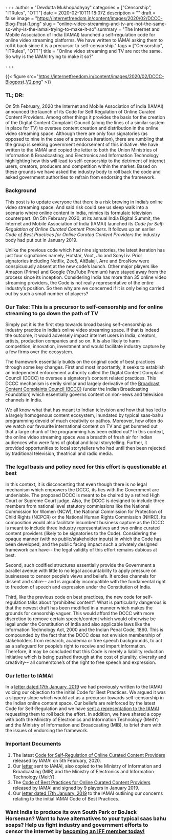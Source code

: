 +++
author = "Devdutta Mukhopadhyay"
categories = ["Censorship", "ITRules", "OTT"]
date = 2020-02-10T11:18:07Z
description = ""
draft = false
image = "https://internetfreedom.in/content/images/2020/02/DCCC-Blog-Post-1.png"
slug = "online-video-streaming-and-tv-are-not-the-same-so-why-is-the-iamai-trying-to-make-it-so"
summary = "The Internet and Mobile Association of India (IAMAI) launched a self-regulation code for online video streaming platforms. We have written to IAMAI asking them to roll it back since it is a precursor to self-censorship."
tags = ["Censorship", "ITRules", "OTT"]
title = "Online video streaming and TV are not the same. So why is the IAMAI trying to make it so?"

+++


{{< figure src="https://internetfreedom.in/content/images/2020/02/DCCC-Blogpost_V2.png" >}}

### TL; DR:

On 5th February, 2020 the Internet and Mobile Association of India (IAMAI) announced the launch of its Code for Self Regulation of Online Curated Content Providers. Among other things it provides the basis for the creation of the Digital Content Complaint Council (along the lines of a similar system in place for TV) to oversee content creation and distribution in the online video streaming space. Although there are only four signatories (as opposed to nine in the case of a previous iteration), there are rumbling that the group is seeking government endorsement of this initiative. We have written to the IAMAI and copied the letter to both the Union Ministries of Information & Broadcasting; and Electronics and Information Technology highlighting how this will lead to self-censorship to the detriment of internet users, creators, producers and competition within the market. Based on these grounds we have asked the industry body to roll back the code and asked government authorities to refrain from endorsing the framework.

### Background

This post is to update everyone that there is a risk brewing in India’s online video streaming space. And said risk could see us sleep walk into a scenario where online content in India, mimics its formulaic television counterpart. On 5th February 2020, at its annual India Digital Summit, the Internet and Mobile Association of India (IAMAI) launched its _Code for Self-Regulation of Online Curated Content Providers_. It follows up an earlier _Code of Best Practices for Online Curated Content Providers_ the industry body had  put out in January 2019.

Unlike the previous code which had nine signatories, the latest iteration has just four signatories namely, Hotstar, Voot, Jio and SonyLiv. Prior signatories including Netflix, Zee5, AltBalaji, Arre and ErosNow were conspicuously absent at the new code’s launch. Other major players like Amazon (Prime) and Google (YouTube Premium) have stayed away from the process since its inception. Considering India has more than 35 online video streaming providers, the Code is not really representative of the entire industry’s position. So then why are we concerned if it is only being carried out by such a small number of players?

### Our Take: This is a precursor to self-censorship and for online streaming to go down the path of TV

Simply put it is the first step towards broad basing self-censorship as industry practice in India’s online video streaming space. If that is indeed the outcome, it would adversely impact internet users in India, creators, artists, production companies and so on. It is also likely to harm competition, innovation, investment and would facilitate industry capture by a few firms over the ecosystem.

The framework essentially builds on the original code of best practices through some key changes. First and most importantly, it seeks to establish an independent enforcement authority called the Digital Content Complaint Council (DCCC) to oversee a signatory’s content related practices. This DCCC mechanism is eerily similar and largely derivative of the [Broadcast Content Complaints Council (BCCC)](https://www.ibfindia.com/sites/default/files/Guidelines--Term%20of%20broadcas%20changes.pdf) (under the Indian Broadcasting Foundation) which essentially governs content on non-news and television channels in India.

We all know what that has meant to Indian television and how that has led to a largely homogenous content ecosystem, inundated by typical saas-bahu programming devoid of much creativity or pathos. Moreover, how often do we watch our favourite international content on TV and get bummed out that a large chunk of the programming has been edited out? In this context, the online video streaming space was a breadth of fresh air for Indian audiences who were fans of global and local storytelling. Further, it provided opportunities to local storytellers who had until then been rejected by traditional television, theatrical and radio media.

### The legal basis and policy need for this effort is questionable at best

In this context, it is disconcerting that even though there is no legal mechanism which empowers the DCCC, its ties with the Government are undeniable. The proposed DCCC is meant to be chaired by a retired High Court or Supreme Court judge. Also, the DCCC is designed to include three members from national level statutory commissions like the National Commission for Women (NCW), the National Commission for Protection of Child Rights (NCPCR)  or the National Human Rights Commission (NHRC). Its composition would also facilitate incumbent business capture as the DCCC is meant to include three industry representatives and two online curated content providers (likely to be signatories to the Code). Considering the opaque manner (with no public/stakeholder inputs) in which the Code has been developed, and the public facing impact such a privately designed framework can have-- the legal validity of this effort remains dubious at best.

Second, such codified structures essentially provide the Government a parallel avenue with little to no legal accountability to apply pressure on businesses to censor people’s views and beliefs. It erodes channels for dissent and satire-- and is arguably incompatible with the fundamental right to freedom of speech and expression under the Constitution of India.

Third, like the previous code on best practices, the new code for self-regulation talks about “prohibited content”. What is particularly dangerous is that the newest draft has been modified in a manner which makes the grounds for censorship vaguer. This would afford the DCCC with more discretion to remove certain speech/content which would otherwise be legal under the Constitution of India and also applicable laws like the Information Technology Act, 2000 and the Indian Penal Code, 1860.  This is compounded by the fact that the DCCC does not envision membership of stakeholders from research, academia or free speech backgrounds, to act as a safeguard for people’s right to receive and impart information. Therefore, it may be concluded that this Code is merely a liability reduction initiative which is being pushed through at the cost of plurality, diversity and creativity-- all cornerstone’s of the right to free speech and expression.

### Our letter to IAMAI

In a [letter dated 17th January, 2019](https://drive.google.com/file/d/0B9LKE-1DkhtFY3ZWWXpRdnRuVEpwWmMzYW1kR21yejA3d2g0/view) we had previously written to the IAMAI voicing our objection to the initial Code for Best Practices. We argued it was a slippery slope which would act as a precursor towards self-censorship in the Indian online content space. Our beliefs are reinforced by the latest Code for Self-Regulation and we have [sent a representation to the IAMAI](https://drive.google.com/file/d/1b3eJQghsUwOJEYU1ri0ah2roO0BVSju0/view?usp=sharing) requesting them to roll back the effort. In addition, we have shared a copy with both the Ministry of Electronics and Information Technology (MeitY) and the Ministry of Information and Broadcasting (MIB), to brief them with the issues of endorsing the framework.

### Important Documents

1. The latest [Code for Self-Regulation of Online Curated Content Providers](https://www.medianama.com/wp-content/uploads/IAMAI-Digital-Content-Complaint-Council-NEW.pdf) released by IAMAI on 5th February, 2020.
2. Our [letter](https://drive.google.com/file/d/1b3eJQghsUwOJEYU1ri0ah2roO0BVSju0/view?usp=sharing) sent to IAMAI, also copied to the Ministry of Information and Broadcasting (MIB) and the Ministry of Electronics and Information Technology (MeitY).
3. The [Code of Best Practices for Online Curated Content Providers](https://www.viacom18.com/pdfs/Self-Regulation_of_Online_Curated_Content_Providers.pdf) released by IAMAI and signed by 9 players in January 2019.
4. Our [letter dated 17th January, 2019](https://drive.google.com/file/d/0B9LKE-1DkhtFY3ZWWXpRdnRuVEpwWmMzYW1kR21yejA3d2g0/view) to the IAMAI outlining our concerns relating to the initial IAMAI Code of Best Practices.

### Want India to produce its own South Park or BoJack Horseman? Want to have alternatives to your typical saas bahu soaps? Help us fight industry and government efforts to censor the internet by [becoming an IFF member today!](https://internetfreedom.in/donate/)

